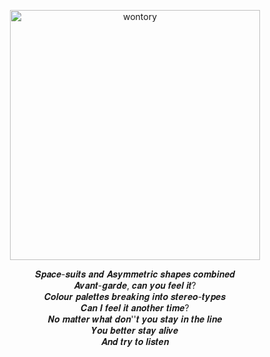 <div align="center">
  
[<img src="https://tech-orbit.wontory.dev/api?tech=Typescript,React,Next.js,Tailwind%20CSS&size=500&title=wontory" alt="wontory"
width="400px" />](https://github.com/wontory/tech-orbit)

𝑺𝒑𝒂𝒄𝒆-𝒔𝒖𝒊𝒕𝒔 𝒂𝒏𝒅 𝑨𝒔𝒚𝒎𝒎𝒆𝒕𝒓𝒊𝒄 𝒔𝒉𝒂𝒑𝒆𝒔 𝒄𝒐𝒎𝒃𝒊𝒏𝒆𝒅  
𝑨𝒗𝒂𝒏𝒕-𝒈𝒂𝒓𝒅𝒆, 𝒄𝒂𝒏 𝒚𝒐𝒖 𝒇𝒆𝒆𝒍 𝒊𝒕?  
𝑪𝒐𝒍𝒐𝒖𝒓 𝒑𝒂𝒍𝒆𝒕𝒕𝒆𝒔 𝒃𝒓𝒆𝒂𝒌𝒊𝒏𝒈 𝒊𝒏𝒕𝒐 𝒔𝒕𝒆𝒓𝒆𝒐-𝒕𝒚𝒑𝒆𝒔  
𝑪𝒂𝒏 𝑰 𝒇𝒆𝒆𝒍 𝒊𝒕 𝒂𝒏𝒐𝒕𝒉𝒆𝒓 𝒕𝒊𝒎𝒆?  
𝑵𝒐 𝒎𝒂𝒕𝒕𝒆𝒓 𝒘𝒉𝒂𝒕 𝒅𝒐𝒏''𝒕 𝒚𝒐𝒖 𝒔𝒕𝒂𝒚 𝒊𝒏 𝒕𝒉𝒆 𝒍𝒊𝒏𝒆  
𝒀𝒐𝒖 𝒃𝒆𝒕𝒕𝒆𝒓 𝒔𝒕𝒂𝒚 𝒂𝒍𝒊𝒗𝒆  
𝑨𝒏𝒅 𝒕𝒓𝒚 𝒕𝒐 𝒍𝒊𝒔𝒕𝒆𝒏

</div>

<!--
```
다양한 관점에서 문제를 분석하고
적극적인 자세로 해결해 나가는
프론트엔드 개발자, 조성원입니다.
UX/UI, 디자인 시스템, 애니메이션 등에 관심이 많습니다.
여러 서비스를 관찰하며 디자이너/기획자의 의도를 파악하는 것을 즐깁니다.
사용자와 회사, 모두의 입장에서 어떻게 개선할 수 있을지 고민합니다.
실전 경험을 통해 얻는 지식과 노하우를 중시합니다.
지식과 경험을 공유하여 함께 성장하는데 기여합니다.
```

[![wontory](https://img.shields.io/badge/wontory-0A66C2?logo=LinkedIn&logoColor=white)](https://www.linkedin.com/in/wontory/)
[![wontory.dev](https://img.shields.io/badge/wontory.dev-000000?logo=Astro&logoColor=white)](https://www.wontory.dev/)

**Experiences**

> **DDD 10기 ·** Web Frontend Developer  
> **아피스 ·** Frontend Developer <sub><sup>[유니음](https://www.unieum.kr/) · [제2회 교원그룹 AI 챌린지 대상 🥇](/documents/제2회%20교원그룹%20AI챌린지%20대회%20대상.pdf)</sup></sub>

**Contacts**

[![Kakao Mail](https://img.shields.io/badge/tjddnjsjo@kakao.com-FFCD00?logo=Kakao&logoColor=black)](tjddnjsjo@kakao.com)
[![Gmail](https://img.shields.io/badge/devwontory@gmail.com-EA4335?logo=Gmail&logoColor=white)](tjddnjsjo@kakao.com)
-->
